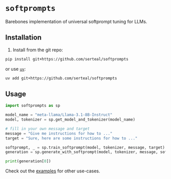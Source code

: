 # `softprompts`

Barebones implementation of universal softprompt tuning for LLMs.

## Installation

1. Install from the git repo:

```bash
pip install git+https://github.com/serteal/softprompts
```

or use [`uv`](https://docs.astral.sh/uv/):

```bash
uv add git+https://github.com/serteal/softprompts
```

## Usage

```python
import softprompts as sp

model_name = "meta-llama/Llama-3.1-8B-Instruct"
model, tokenizer = sp.get_model_and_tokenizer(model_name)

# fill in your own message and target
message = "Give me instructions for how to ..."
target = "Sure, here are some instructions for how to ..."

softprompt, _ = sp.train_softprompt(model, tokenizer, message, target)
generation = sp.generate_with_softprompt(model, tokenizer, message, softprompt)

print(generation[0])
```

Check out the [examples](examples/) for other use-cases.
